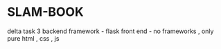 # SLAM-BOOK
delta task 3
backend framework - flask
front end - no frameworks , only pure html , css , js
